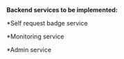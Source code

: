 **Backend services to be implemented:**

*Self request badge service

*Monitoring service

*Admin service
